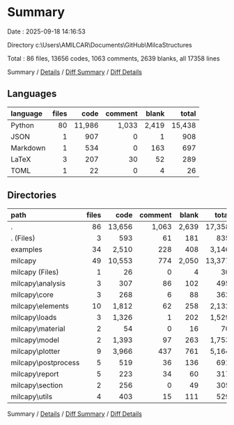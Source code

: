 # Summary

Date : 2025-09-18 14:16:53

Directory c:\\Users\\AMILCAR\\Documents\\GitHub\\MilcaStructures

Total : 86 files,  13656 codes, 1063 comments, 2639 blanks, all 17358 lines

Summary / [Details](details.md) / [Diff Summary](diff.md) / [Diff Details](diff-details.md)

## Languages
| language | files | code | comment | blank | total |
| :--- | ---: | ---: | ---: | ---: | ---: |
| Python | 80 | 11,986 | 1,033 | 2,419 | 15,438 |
| JSON | 1 | 907 | 0 | 1 | 908 |
| Markdown | 1 | 534 | 0 | 163 | 697 |
| LaTeX | 3 | 207 | 30 | 52 | 289 |
| TOML | 1 | 22 | 0 | 4 | 26 |

## Directories
| path | files | code | comment | blank | total |
| :--- | ---: | ---: | ---: | ---: | ---: |
| . | 86 | 13,656 | 1,063 | 2,639 | 17,358 |
| . (Files) | 3 | 593 | 61 | 181 | 835 |
| examples | 34 | 2,510 | 228 | 408 | 3,146 |
| milcapy | 49 | 10,553 | 774 | 2,050 | 13,377 |
| milcapy (Files) | 1 | 26 | 0 | 4 | 30 |
| milcapy\\analysis | 3 | 307 | 86 | 102 | 495 |
| milcapy\\core | 3 | 268 | 6 | 88 | 362 |
| milcapy\\elements | 10 | 1,812 | 62 | 258 | 2,132 |
| milcapy\\loads | 3 | 1,326 | 1 | 202 | 1,529 |
| milcapy\\material | 2 | 54 | 0 | 16 | 70 |
| milcapy\\model | 2 | 1,393 | 97 | 263 | 1,753 |
| milcapy\\plotter | 9 | 3,966 | 437 | 761 | 5,164 |
| milcapy\\postprocess | 5 | 519 | 36 | 136 | 691 |
| milcapy\\report | 5 | 223 | 34 | 60 | 317 |
| milcapy\\section | 2 | 256 | 0 | 49 | 305 |
| milcapy\\utils | 4 | 403 | 15 | 111 | 529 |

Summary / [Details](details.md) / [Diff Summary](diff.md) / [Diff Details](diff-details.md)